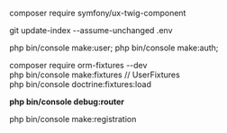 composer require symfony/ux-twig-component  

git update-index --assume-unchanged .env   

php bin/console make:user; 
php bin/console make:auth;  

composer require orm-fixtures --dev  
php bin/console make:fixtures // UserFixtures  
php bin/console doctrine:fixtures:load  

**php bin/console debug:router**  

php bin/console make:registration  
